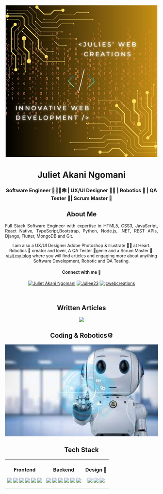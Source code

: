 <p style="text-align:center;">
<img src="images\AkiNewLogo.jpg" alt="Julie Logo" />
</p>
<h1 align="center">Juliet Akani Ngomani </h1>
<h3 align="center">Software Engineer 👩🏽‍💻🕸️ | UX/UI Designer 👩‍🎨 | Robotics 🤖 | QA Tester 👾| Scrum Master 🥳 </h3>


<section align='center'>
  <h1> About Me </h1>
<p align="justify"> Full Stack Software Engineer with expertise in HTML5, CSS3, JavaScript, React Native, TypeScript,Bootstrap, Python, Node.js, .NET, REST APIs, Django, Flutter, MongoDB and Git. 

I am also a UX/UI Designer Adobe Photoshop & illustrate 👩‍🎨 at Heart. 
Robotics 🤖 creator and lover, A QA Tester 👾genie and a Scrum Master 🥳.
<a href="https://hashnode.com/@leannacodes" target="_blank">visit my blog</a> where you will find articles and engaging more about anything Software Development, Robotic and QA Testing. </p>

<h4>Connect with me 🥳</h4>
      <p>
        <a href="https://www.linkedin.com/in/juliet-akani-ngomani-278294157/" target="blank"><img align="center" src="https://raw.githubusercontent.com/rahuldkjain/github-profile-readme-generator/master/src/images/icons/Social/linked-in-alt.svg" alt="Juliet Akani Ngomani" height="30" width="40" /></a>
        <a href="https://codepen.io/Juliee23" target="blank"><img align="center" src="https://raw.githubusercontent.com/rahuldkjain/github-profile-readme-generator/master/src/images/icons/Social/codepen.svg" alt="Juliee23" height="30" width="40" /></a>
        <a href="https://tiktok.com/@jcwebcreations" target="blank"><img align="center" src="https://img.shields.io/badge/tiktok-000000?style=for-the-badge&logo=tiktok&logoColor=white" alt="jcwebcreations" height="30" width="80" /></a>
      </p>

<br />
<h1>Written Articles</h1>
<img src="https://img.shields.io/badge/Hashnode-2962FF?style=for-the-badge&logo=hashnode&logoColor=white"  width="150px" />

  <a href="" target="blank"></a>
  <a href="" target="blank"></a>
  <a href="" target="blank"></a>
  <a href="" target="blank"></a>


 <h1> Coding & Robotics⚙️ </h1>
 <img src="images\images.jpeg" width="600px" />
  
  <table>
  <h1>Tech Stack</h1>
  <tr>
    <td>
      <h3>Frontend</h3>
      <p align="left" width="80px">
        <img src="https://img.shields.io/badge/HTML-239120?style=for-the-badge&logo=html5&logoColor=white" />
        <img src="https://img.shields.io/badge/CSS-239120?&style=for-the-badge&logo=css3&logoColor=white" />
        <img src="https://img.shields.io/badge/React-20232A?style=for-the-badge&logo=react&logoColor=61DAFB" />
        <img src="https://img.shields.io/badge/JavaScript-F7DF1E?style=for-the-badge&logo=javascript&logoColor=black" />
          <img src="https://img.shields.io/badge/TypeScript-007ACC?style=for-the-badge&logo=typescript&logoColor=white" />
          <img src= "https://img.shields.io/badge/Bootstrap-563D7C?style=for-the-badge&logo=bootstrap&logoColor=white" />
      </p>
    </td>
    <td>
      <h3>Backend</h3>
      <p align="left" width="80px">
        <img src="https://img.shields.io/badge/Node.js-339933?style=for-the-badge&logo=node.js&logoColor=white" />
        <img src="https://img.shields.io/badge/.NET-512BD4?style=for-the-badge&logo=dot-net&logoColor=white" />
        <img src="https://img.shields.io/badge/Django-092E20?style=for-the-badge&logo=django&logoColor=green" />
        <img src="https://img.shields.io/badge/python-3670A0?style=for-the-badge&logo=python&logoColor=ffdd54" />
        <img src="https://img.shields.io/badge/Flutter-02569B?style=flat&logo=flutter&logoColor=white" />
        <img src="https://img.shields.io/badge/-MongoDB-13aa52?style=for-the-badge&logo=mongodb&logoColor=white " />
         </p>
    </td>
    <td>
      <h3>Design 🎨</h3>
      <p align="left width="80px"">
      <img src="https://img.shields.io/badge/Figma-F24E1E?style=for-the-badge&logo=figma&logoColor=white" />
      <img src="https://img.shields.io/badge/Canva-%2300C4CC.svg?&style=for-the-badge&logo=Canva&logoColor=white" />
      <img src="https://img.shields.io/badge/Adobe%20XD-470137?style=for-the-badge&logo=Adobe%20XD&logoColor=#FF61F6" />
      </p>
    </td>
  </tr>
</table>
</section>
